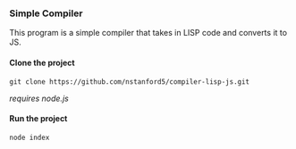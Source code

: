 ### Simple Compiler

This program is a simple compiler that takes in LISP code and converts it to JS.

#### Clone the project

`git clone https://github.com/nstanford5/compiler-lisp-js.git`

*requires node.js*

#### Run the project

`node index`
